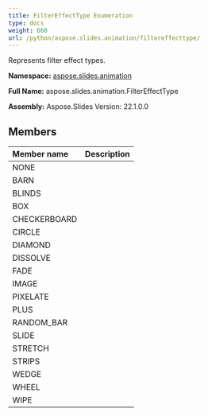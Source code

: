 ```yaml
---
title: FilterEffectType Enumeration
type: docs
weight: 660
url: /python/aspose.slides.animation/filtereffecttype/
---
```


Represents filter effect types.

**Namespace:** [aspose.slides.animation](/python/aspose.slides.animation/)

**Full Name:** aspose.slides.animation.FilterEffectType

**Assembly:**  Aspose.Slides Version: 22.1.0.0

## **Members**
|**Member name**|**Description**|
| :- | :- |
|NONE||
|BARN||
|BLINDS||
|BOX||
|CHECKERBOARD||
|CIRCLE||
|DIAMOND||
|DISSOLVE||
|FADE||
|IMAGE||
|PIXELATE||
|PLUS||
|RANDOM_BAR||
|SLIDE||
|STRETCH||
|STRIPS||
|WEDGE||
|WHEEL||
|WIPE||
